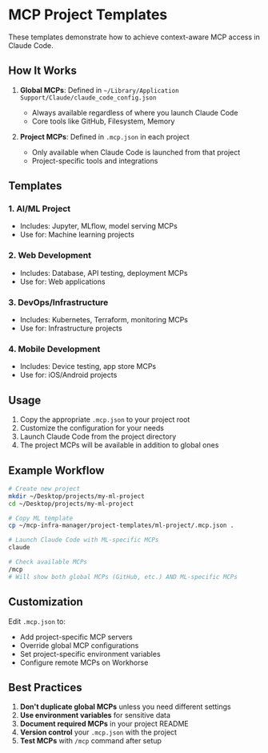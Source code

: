 # MCP Project Templates

These templates demonstrate how to achieve context-aware MCP access in Claude Code.

## How It Works

1. **Global MCPs**: Defined in `~/Library/Application Support/Claude/claude_code_config.json`
   - Always available regardless of where you launch Claude Code
   - Core tools like GitHub, Filesystem, Memory

2. **Project MCPs**: Defined in `.mcp.json` in each project
   - Only available when Claude Code is launched from that project
   - Project-specific tools and integrations

## Templates

### 1. AI/ML Project
- Includes: Jupyter, MLflow, model serving MCPs
- Use for: Machine learning projects

### 2. Web Development
- Includes: Database, API testing, deployment MCPs  
- Use for: Web applications

### 3. DevOps/Infrastructure
- Includes: Kubernetes, Terraform, monitoring MCPs
- Use for: Infrastructure projects

### 4. Mobile Development
- Includes: Device testing, app store MCPs
- Use for: iOS/Android projects

## Usage

1. Copy the appropriate `.mcp.json` to your project root
2. Customize the configuration for your needs
3. Launch Claude Code from the project directory
4. The project MCPs will be available in addition to global ones

## Example Workflow

```bash
# Create new project
mkdir ~/Desktop/projects/my-ml-project
cd ~/Desktop/projects/my-ml-project

# Copy ML template
cp ~/mcp-infra-manager/project-templates/ml-project/.mcp.json .

# Launch Claude Code with ML-specific MCPs
claude

# Check available MCPs
/mcp
# Will show both global MCPs (GitHub, etc.) AND ML-specific MCPs
```

## Customization

Edit `.mcp.json` to:
- Add project-specific MCP servers
- Override global MCP configurations
- Set project-specific environment variables
- Configure remote MCPs on Workhorse

## Best Practices

1. **Don't duplicate global MCPs** unless you need different settings
2. **Use environment variables** for sensitive data
3. **Document required MCPs** in your project README
4. **Version control** your `.mcp.json` with the project
5. **Test MCPs** with `/mcp` command after setup